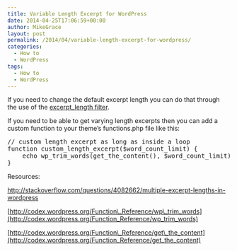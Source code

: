 ```yaml
---
title: Variable Length Excerpt for WordPress
date: 2014-04-25T17:06:59+00:00
author: MikeGrace
layout: post
permalink: /2014/04/variable-length-excerpt-for-wordpress/
categories:
  - How to
  - WordPress
tags:
  - How to
  - WordPress
---
```

If you need to change the default excerpt length you can do that through the use of the [excerpt_length filter](http://codex.wordpress.org/Plugin_API/Filter_Reference/excerpt_length).

If you need to be able to get varying length excerpts then you can add a custom function to your theme&#8217;s functions.php file like this:

<pre lang="php">// custom length excerpt as long as inside a loop
function custom_length_excerpt($word_count_limit) {
	echo wp_trim_words(get_the_content(), $word_count_limit);
}</pre>

Resources:
  
<http://stackoverflow.com/questions/4082662/multiple-excerpt-lengths-in-wordpress>
  
[http://codex.wordpress.org/Function\_Reference/wp\_trim_words](http://codex.wordpress.org/Function_Reference/wp_trim_words)
  
[http://codex.wordpress.org/Function\_Reference/get\_the_content](http://codex.wordpress.org/Function_Reference/get_the_content)